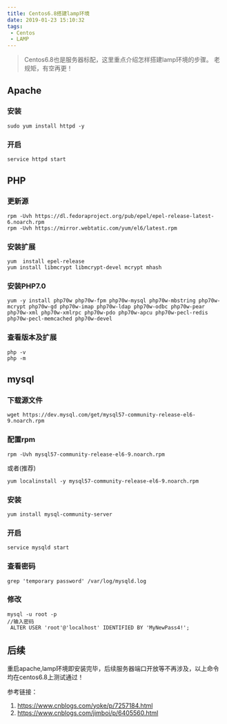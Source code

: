 ```yaml
---
title: Centos6.8搭建lamp环境
date: 2019-01-23 15:10:32
tags:
 - Centos
 - LAMP
---
```


> Centos6.8也是服务器标配，这里重点介绍怎样搭建lamp环境的步骤。
> 老规矩，有空再更！

<!-- more -->

## Apache

### 安装

```
sudo yum install httpd -y
```

### 开启

```
service httpd start
```

## PHP

### 更新源

```
rpm -Uvh https://dl.fedoraproject.org/pub/epel/epel-release-latest-6.noarch.rpm
rpm -Uvh https://mirror.webtatic.com/yum/el6/latest.rpm
```

### 安装扩展

```
yum  install epel-release
yum install libmcrypt libmcrypt-devel mcrypt mhash
```

### 安装PHP7.0

```
yum -y install php70w php70w-fpm php70w-mysql php70w-mbstring php70w-mcrypt php70w-gd php70w-imap php70w-ldap php70w-odbc php70w-pear php70w-xml php70w-xmlrpc php70w-pdo php70w-apcu php70w-pecl-redis php70w-pecl-memcached php70w-devel
```

### 查看版本及扩展
```
php -v
php -m
```

## mysql

### 下载源文件

```
wget https://dev.mysql.com/get/mysql57-community-release-el6-9.noarch.rpm
```

### 配置rpm
```
rpm -Uvh mysql57-community-release-el6-9.noarch.rpm 
```

或者(推荐)

```
yum localinstall -y mysql57-community-release-el6-9.noarch.rpm   
```

### 安装
```
yum install mysql-community-server
```

### 开启

```
service mysqld start
```

### 查看密码

```
grep 'temporary password' /var/log/mysqld.log
```

### 修改

```
mysql -u root -p
//输入密码
 ALTER USER 'root'@'localhost' IDENTIFIED BY 'MyNewPass4!';
```

## 后续
重启apache,lamp环境即安装完毕，后续服务器端口开放等不再涉及，以上命令均在centos6.8上测试通过！

参考链接：
1. https://www.cnblogs.com/yoke/p/7257184.html
2. https://www.cnblogs.com/jimboi/p/6405560.html


